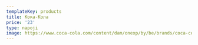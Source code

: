 ```yaml
---
templateKey: products
title: Кока-Кола
price: '23'
type: napoji
image: https://www.coca-cola.com/content/dam/onexp/by/be/brands/coca-cola/by_coca-cola_prod_classic_750x750_v2.jpg/width2674.jpg
---
```

